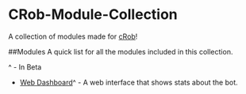 # CRob-Module-Collection
A collection of modules made for [cRob](https://github.com/tascord/cRob)!

##Modules
A quick list for all the modules included in this collection.

^ - In Beta

* [Web Dashboard](https://github.com/tascord/CRob-Module-Collection/tree/master/web-dashboard)^ - A web interface that shows stats about the bot.
